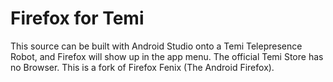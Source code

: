 # Firefox for Temi

This source can be built with Android Studio onto a Temi Telepresence Robot, and Firefox will show up in the app menu.
The official Temi Store has no Browser.
This is a fork of Firefox Fenix (The Android Firefox).

